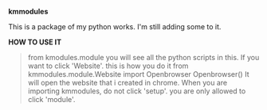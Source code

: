 **kmmodules**

This is a package of my python works.
I'm still adding some to it.


**HOW TO USE IT**

> from kmodules.module
you will see all the python scripts in this.
If you want to click 'Website'.
this is how you do it
> from kmmodules.module.Website import Openbrowser
>Openbrowser()
It will open the website that i created in chrome.
When you are importing kmmodules, do not click 'setup'.
you are only allowed to click 'module'.

